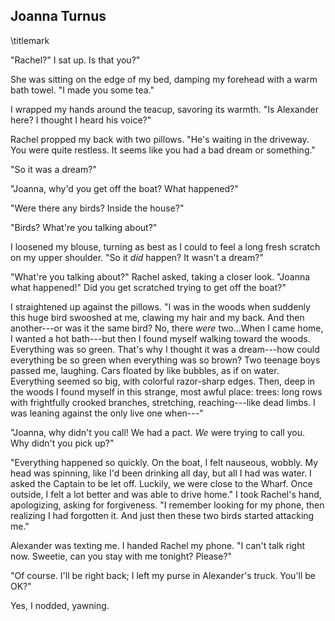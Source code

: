 ## Joanna Turnus
\titlemark

"Rachel?" I sat up. Is that you?"

She was sitting on the edge of my bed, damping my forehead with a warm
bath towel.
"I made you some tea."

I wrapped my hands around the teacup, savoring its warmth. "Is Alexander
here? I thought I heard his voice?"

Rachel propped my back with two pillows. "He's waiting in the driveway.
You were quite restless. It seems like you had a bad dream or
something."

"So it was a dream?"

"Joanna, why'd you get off the boat? What happened?"

"Were there any birds? Inside the house?"

"Birds? What're you talking about?"

I loosened my blouse, turning as best as I could to feel a long fresh
scratch on my upper shoulder. "So it *did* happen? It wasn't a dream?"

"What're you talking about?" Rachel asked, taking a closer look. "Joanna
what happened!" Did you get scratched trying to get off the boat?"

I straightened up against the pillows. "I was in the woods when suddenly
this huge bird swooshed at me, clawing my hair and my back. And then
another---or was it the same bird? No, there *were* two...When I came
home, I wanted a hot bath---but then I found myself walking toward the
woods. Everything was so green. That's why I thought it was a
dream---how could everything be so green when everything was so brown?
Two teenage boys passed me, laughing. Cars floated by like bubbles, as
if on water. Everything seemed so big, with colorful razor-sharp edges.
Then, deep in the woods I found myself in this strange, most awful
place: trees: long rows with frightfully crooked branches, stretching,
reaching---like dead limbs. I was leaning against the only live one
when---\"

"Joanna, why didn't you call! We had a pact. *We* were trying to call
you. Why didn't you pick up?"

"Everything happened so quickly. On the boat, I felt nauseous, wobbly.
My head was spinning, like I'd been drinking all day, but all I had was
water. I asked the Captain to be let off. Luckily, we were close to the
Wharf. Once outside, I felt a lot better and was able to drive home." I
took Rachel's hand, apologizing, asking for forgiveness. "I remember
looking for my phone, then realizing I had forgotten it. And just then
these two birds started attacking me."

Alexander was texting me. I handed Rachel my phone. "I can't talk right
now. Sweetie, can you stay with me tonight? Please?"

"Of course. I'll be right back; I left my purse in Alexander's truck.
You'll be OK?"

Yes, I nodded, yawning.
